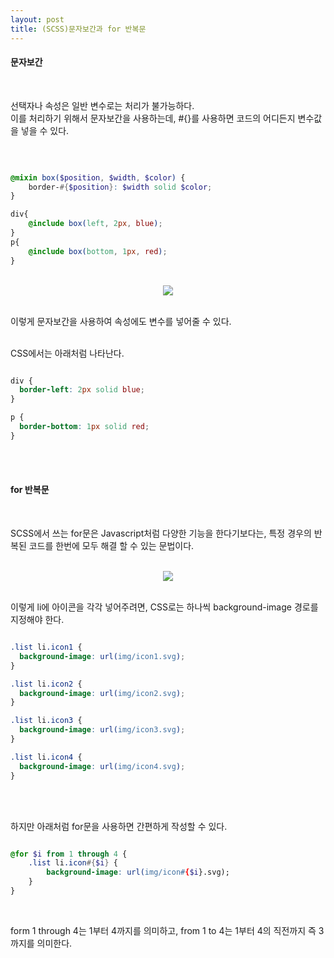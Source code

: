 ```yaml
---
layout: post
title: (SCSS)문자보간과 for 반복문
---
```


#### 문자보간
<br>

선택자나 속성은 일반 변수로는 처리가 불가능하다.   
이를 처리하기 위해서 문자보간을 사용하는데, #{}를 사용하면 코드의 어디든지 변수값을 넣을 수 있다. 

<br>

``` scss

@mixin box($position, $width, $color) {
    border-#{$position}: $width solid $color;
}

div{
    @include box(left, 2px, blue);
}
p{
    @include box(bottom, 1px, red);
}

```

<br>
<center><img src="https://hyeyeong1011.github.io/img/border1.png"></center>
<br>

이렇게 문자보간을 사용하여 속성에도 변수를 넣어줄 수 있다.

<br>
CSS에서는 아래처럼 나타난다. 

``` css

div {
  border-left: 2px solid blue;
}

p {
  border-bottom: 1px solid red;
}

```

<br>
<br>


#### for 반복문
<br>

SCSS에서 쓰는 for문은 Javascript처럼 다양한 기능을 한다기보다는, 특정 경우의 반복된 코드를 한번에 모두 해결 할 수 있는 문법이다.

<br>
<center><img src="https://hyeyeong1011.github.io/img/for1.png"></center>
<br>

이렇게 li에 아이콘을 각각 넣어주려면, CSS로는 하나씩 background-image 경로를 지정해야 한다.

``` css

.list li.icon1 {
  background-image: url(img/icon1.svg);
}

.list li.icon2 {
  background-image: url(img/icon2.svg);
}

.list li.icon3 {
  background-image: url(img/icon3.svg);
}

.list li.icon4 {
  background-image: url(img/icon4.svg);
}

```

<br>
<br>

하지만 아래처럼 for문을 사용하면 간편하게 작성할 수 있다. 

``` scss

@for $i from 1 through 4 {
    .list li.icon#{$i} {
        background-image: url(img/icon#{$i}.svg);
    }
}

```

<br>

form 1 through 4는 1부터 4까지를 의미하고, from 1 to 4는 1부터 4의 직전까지 즉 3까지를 의미한다.  






<br>
